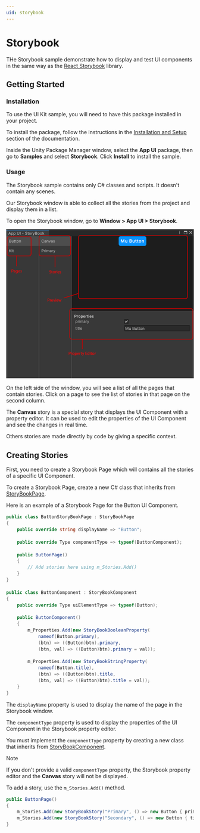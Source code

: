 ```yaml
---
uid: storybook
---
```


# Storybook

THe Storybook sample demonstrate how to display and test UI components
in the same way as the [React Storybook](https://storybook.js.org/) library.

## Getting Started

### Installation

To use the UI Kit sample, you will need to have this package installed in your project.

To install the package, follow the instructions in the [Installation and Setup](xref:setup)
section of the documentation.

Inside the Unity Package Manager window, select the **App UI** package, then
go to **Samples** and select **Storybook**. Click **Install** to install the sample.

### Usage

The Storybook sample contains only C# classes and scripts. It doesn't contain any scenes.

Our Storybook window is able to collect all the stories from the project and display them in a list.

To open the Storybook window, go to **Window > App UI > Storybook**.

<p align="center">
  <img src="images/storybook-window.png" alt="Storybook Window">
</p>

On the left side of the window, you will see a list of all the pages that contain stories.
Click on a page to see the list of stories in that page on the second column.

The **Canvas** story is a special story that displays the UI Component with a property editor.
It can be used to edit the properties of the UI Component and see the changes in real time.

Others stories are made directly by code by giving a specific context.

## Creating Stories

First, you need to create a Storybook Page which will contains all the stories of a specific
UI Component.

To create a Storybook Page, create a new C# class that inherits from [StoryBookPage](xref:Unity.AppUI.Editor.StoryBookPage).

Here is an example of a Storybook Page for the Button UI Component.

```csharp
public class ButtonStoryBookPage : StoryBookPage
{
    public override string displayName => "Button";

    public override Type componentType => typeof(ButtonComponent);

    public ButtonPage()
    {
        // Add stories here using m_Stories.Add()
    }
}

public class ButtonComponent : StoryBookComponent
{
    public override Type uiElementType => typeof(Button);

    public ButtonComponent()
    {
        m_Properties.Add(new StoryBookBooleanProperty(
            nameof(Button.primary),
            (btn) => ((Button)btn).primary,
            (btn, val) => ((Button)btn).primary = val));

        m_Properties.Add(new StoryBookStringProperty(
            nameof(Button.title),
            (btn) => ((Button)btn).title,
            (btn, val) => ((Button)btn).title = val));
    }
}
```

The `displayName` property is used to display the name of the page in the Storybook window.

The `componentType` property is used to display the properties of the UI Component in the Storybook property editor.

You must implement the `componentType` property by creating a new class that inherits from [StoryBookComponent](xref:Unity.AppUI.Editor.StoryBookComponent).

> [!NOTE]
> If you don't provide a valid `componentType` property, the Storybook property editor
> and the **Canvas** story will not be displayed.

To add a story, use the `m_Stories.Add()` method.

```csharp
public ButtonPage()
{
    m_Stories.Add(new StoryBookStory("Primary", () => new Button { primary = true, title = "Primary Style Button" }));
    m_Stories.Add(new StoryBookStory("Secondary", () => new Button { title = "Secondary Style Button" }));
}
```
